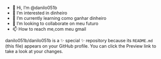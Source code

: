 - 👋 Hi, I’m @danilo051b
- 👀 I’m interested in dinheiro
- 🌱 I’m currently learning como ganhar dinheiro
- 💞️ I’m looking to collaborate on meu futuro
- 📫 How to reach me,com meu gmail

danilo051b/danilo051b is a ✨ special ✨ repository because its `README.md` (this file) appears on your GitHub profile.
You can click the Preview link to take a look at your changes.
